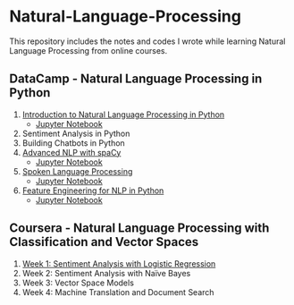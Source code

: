 # Natural-Language-Processing

This repository includes the notes and codes I wrote while learning Natural Language Processing from online courses.

## DataCamp - Natural Language Processing in Python
1. [Introduction to Natural Language Processing in Python](https://github.com/melihcanyardi/Natural-Language-Processing/tree/main/DataCamp%20-%20Natural%20Language%20Processing%20in%20Python/1-%20Introduction%20to%20Natural%20Language%20Processing%20in%20Python)
    - [Jupyter Notebook](https://github.com/melihcanyardi/Natural-Language-Processing/blob/main/DataCamp%20-%20Natural%20Language%20Processing%20in%20Python/1-%20Introduction%20to%20Natural%20Language%20Processing%20in%20Python/1-%20Introduction%20to%20Natural%20Language%20Processing%20in%20Python.ipynb) 
2. Sentiment Analysis in Python
3. Building Chatbots in Python
4. [Advanced NLP with spaCy](https://github.com/melihcanyardi/Natural-Language-Processing/tree/main/DataCamp%20-%20Natural%20Language%20Processing%20in%20Python/4-%20Advanced%20NLP%20with%20spaCy)
    - [Jupyter Notebook](https://github.com/melihcanyardi/Natural-Language-Processing/blob/main/DataCamp%20-%20Natural%20Language%20Processing%20in%20Python/4-%20Advanced%20NLP%20with%20spaCy/4-%20Advanced%20NLP%20with%20spaCy.ipynb) 
5. [Spoken Language Processing](https://github.com/melihcanyardi/Natural-Language-Processing/tree/main/DataCamp%20-%20Natural%20Language%20Processing%20in%20Python/5-%20Spoken%20Language%20Processing)
    - [Jupyter Notebook](https://github.com/melihcanyardi/Natural-Language-Processing/blob/main/DataCamp%20-%20Natural%20Language%20Processing%20in%20Python/5-%20Spoken%20Language%20Processing/5-%20Spoken%20Language%20Processing%20in%20Python.ipynb) 
6. [Feature Engineering for NLP in Python](https://github.com/melihcanyardi/Natural-Language-Processing/tree/main/DataCamp%20-%20Natural%20Language%20Processing%20in%20Python/6-%20Feature%20Engineering%20for%20NLP)
    - [Jupyter Notebook](https://github.com/melihcanyardi/Natural-Language-Processing/blob/main/DataCamp%20-%20Natural%20Language%20Processing%20in%20Python/6-%20Feature%20Engineering%20for%20NLP/6-%20Feature%20Engineering%20for%20NLP%20in%20Python.ipynb)

## Coursera - Natural Language Processing with Classification and Vector Spaces
1. [Week 1: Sentiment Analysis with Logistic Regression](https://github.com/melihcanyardi/Natural-Language-Processing/tree/main/Coursera%20-%20Natural%20Language%20Processing%20Specialization/1-%20Natural%20Language%20Processing%20with%20Classification%20and%20Vector%20Spaces)
2. Week 2: Sentiment Analysis with Naïve Bayes
3. Week 3: Vector Space Models
4. Week 4: Machine Translation and Document Search
